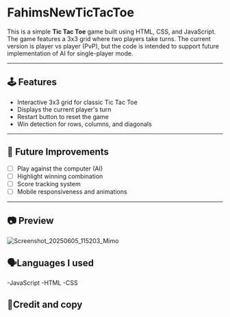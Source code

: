 # FahimsNewTicTacToe

This is a simple **Tic Tac Toe** game built using HTML, CSS, and JavaScript. The game features a 3x3 grid where two players take turns. The current version is player vs player (PvP), but the code is intended to support future implementation of AI for single-player mode.

---

## 🕹️ Features

- Interactive 3x3 grid for classic Tic Tac Toe
- Displays the current player's turn
- Restart button to reset the game
- Win detection for rows, columns, and diagonals

---

## 🚀 Future Improvements

- [ ] Play against the computer (AI)
- [ ] Highlight winning combination
- [ ] Score tracking system
- [ ] Mobile responsiveness and animations

---
## 📷 Preview
![Screenshot_20250605_115203_Mimo](https://github.com/user-attachments/assets/d6ff6c7b-839a-46f1-96e1-754040778a5e)

## 🗣Languages I used
-JavaScript 
-HTML
-CSS

## 🍿Credit and copy 
```



